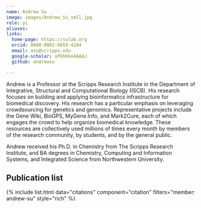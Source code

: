 ```yaml
---
name: Andrew Su
image: images/Andrew_Su_smll.jpg
role: pi
aliases:
links:
  home-page: https://sulab.org
  orcid: 0000-0002-9859-4104
  email: asu@scripps.edu
  google-scholar: xPGhKkoAAAAJ
  github: andrewsu

---
```


Andrew is a Professor at the Scripps Research Institute in the Department of Integrative, Structural and Computational Biology (ISCB). His research focuses on building and applying bioinformatics infrastructure for biomedical discovery. His research has a particular emphasis on leveraging crowdsourcing for genetics and genomics. Representative projects include the Gene Wiki, BioGPS, MyGene.Info, and Mark2Cure, each of which engages the crowd to help organize biomedical knowledge. These resources are collectively used millions of times every month by members of the research community, by students, and by the general public.

Andrew received his Ph.D. in Chemistry from The Scripps Research Institute, and BA degrees in Chemistry, Computing and Information Systems, and Integrated Science from Northwestern University.



## Publication list

{% include list.html data="citations" component="citation" filters="member: andrew-su" style="rich" %}

